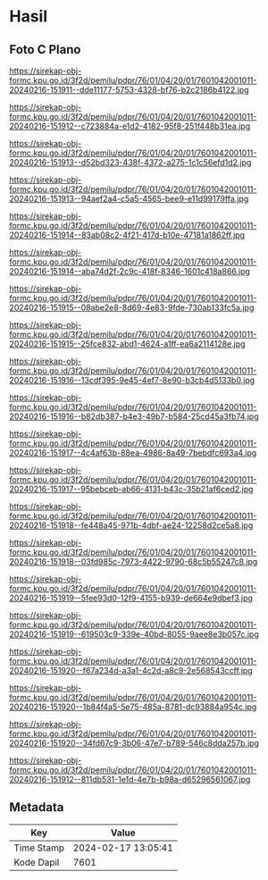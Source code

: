 # Hasil

## Foto C Plano

https://sirekap-obj-formc.kpu.go.id/3f2d/pemilu/pdpr/76/01/04/20/01/7601042001011-20240216-151911--dde11177-5753-4328-bf76-b2c2186b4122.jpg

https://sirekap-obj-formc.kpu.go.id/3f2d/pemilu/pdpr/76/01/04/20/01/7601042001011-20240216-151912--c723884a-e1d2-4182-95f8-251f448b31ea.jpg

https://sirekap-obj-formc.kpu.go.id/3f2d/pemilu/pdpr/76/01/04/20/01/7601042001011-20240216-151913--d52bd323-438f-4372-a275-1c1c56efd1d2.jpg

https://sirekap-obj-formc.kpu.go.id/3f2d/pemilu/pdpr/76/01/04/20/01/7601042001011-20240216-151913--94aef2a4-c5a5-4565-bee9-e11d99179ffa.jpg

https://sirekap-obj-formc.kpu.go.id/3f2d/pemilu/pdpr/76/01/04/20/01/7601042001011-20240216-151914--83ab08c2-4f21-417d-b10e-47181a1862ff.jpg

https://sirekap-obj-formc.kpu.go.id/3f2d/pemilu/pdpr/76/01/04/20/01/7601042001011-20240216-151914--aba74d2f-2c9c-418f-8346-1601c418a866.jpg

https://sirekap-obj-formc.kpu.go.id/3f2d/pemilu/pdpr/76/01/04/20/01/7601042001011-20240216-151915--08abe2e8-8d69-4e83-9fde-730ab133fc5a.jpg

https://sirekap-obj-formc.kpu.go.id/3f2d/pemilu/pdpr/76/01/04/20/01/7601042001011-20240216-151915--25fce832-abd1-4624-a1ff-ea6a2114128e.jpg

https://sirekap-obj-formc.kpu.go.id/3f2d/pemilu/pdpr/76/01/04/20/01/7601042001011-20240216-151916--13cdf395-9e45-4ef7-8e90-b3cb4d5133b0.jpg

https://sirekap-obj-formc.kpu.go.id/3f2d/pemilu/pdpr/76/01/04/20/01/7601042001011-20240216-151916--b82db387-b4e3-49b7-b584-25cd45a3fb74.jpg

https://sirekap-obj-formc.kpu.go.id/3f2d/pemilu/pdpr/76/01/04/20/01/7601042001011-20240216-151917--4c4af63b-88ea-4986-8a49-7bebdfc693a4.jpg

https://sirekap-obj-formc.kpu.go.id/3f2d/pemilu/pdpr/76/01/04/20/01/7601042001011-20240216-151917--95bebceb-ab66-4131-b43c-35b21af6ced2.jpg

https://sirekap-obj-formc.kpu.go.id/3f2d/pemilu/pdpr/76/01/04/20/01/7601042001011-20240216-151918--fe448a45-971b-4dbf-ae24-12258d2ce5a8.jpg

https://sirekap-obj-formc.kpu.go.id/3f2d/pemilu/pdpr/76/01/04/20/01/7601042001011-20240216-151918--03fd985c-7973-4422-9790-68c5b55247c8.jpg

https://sirekap-obj-formc.kpu.go.id/3f2d/pemilu/pdpr/76/01/04/20/01/7601042001011-20240216-151919--5fee93d0-12f9-4155-b939-de664e9dbef3.jpg

https://sirekap-obj-formc.kpu.go.id/3f2d/pemilu/pdpr/76/01/04/20/01/7601042001011-20240216-151919--619503c9-339e-40bd-8055-9aee8e3b057c.jpg

https://sirekap-obj-formc.kpu.go.id/3f2d/pemilu/pdpr/76/01/04/20/01/7601042001011-20240216-151920--f67a234d-a3a1-4c2d-a8c9-2e568543ccff.jpg

https://sirekap-obj-formc.kpu.go.id/3f2d/pemilu/pdpr/76/01/04/20/01/7601042001011-20240216-151920--1b84f4a5-5e75-485a-8781-dc93884a954c.jpg

https://sirekap-obj-formc.kpu.go.id/3f2d/pemilu/pdpr/76/01/04/20/01/7601042001011-20240216-151920--34fd67c9-3b06-47e7-b789-546c8dda257b.jpg

https://sirekap-obj-formc.kpu.go.id/3f2d/pemilu/pdpr/76/01/04/20/01/7601042001011-20240216-151912--811db531-1e1d-4e7b-b98a-d65296561067.jpg


## Metadata

| Key        | Value               |
| ---------- | ------------------- |
| Time Stamp | 2024-02-17 13:05:41 |
| Kode Dapil | 7601                |



